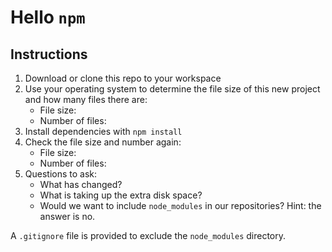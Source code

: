 # Hello `npm`
## Instructions
1. Download or clone this repo to your workspace
2. Use your operating system to determine the file size of this new project and how many files there are:
    - File size: 
    - Number of files: 
3. Install dependencies with `npm install`
4. Check the file size and number again:
    - File size: 
    - Number of files: 
5. Questions to ask:
    - What has changed? 
    - What is taking up the extra disk space?
    - Would we want to include `node_modules` in our repositories? Hint: the answer is no.

A `.gitignore` file is provided to exclude the `node_modules` directory. 